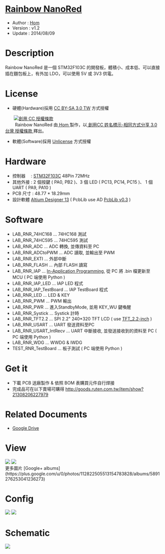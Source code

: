 ﻿[Rainbow NanoRed](https://github.com/Hom-Wang/RainbowNanoRed)
========
* Author  : [Hom](https://github.com/Hom-Wang)
* Version : v1.2
* Update  : 2014/08/09

Description
========
Rainbow NanoRed 是一個 STM32F103C 的開發板，體積小、成本低、可以直接插在麵包板上，有外加 LDO，可以使用 5V 或 3V3 供電。

License
========
* 硬體(Hardware)採用 [CC BY-SA 3.0 TW](http://creativecommons.org/licenses/by-sa/3.0/tw/deed.zh_TW) 方式授權 
  
　　<a rel="license" href="http://creativecommons.org/licenses/by-sa/3.0/tw/"><img alt="創用 CC 授權條款" style="border-width:0" src="http://i.creativecommons.org/l/by-sa/3.0/tw/80x15.png" /></a>  
　　<span xmlns:dct="http://purl.org/dc/terms/" property="dct:title"> Rainbow NanoRed </span>由<a xmlns:cc="http://creativecommons.org/ns#" href="https://plus.google.com/u/0/112822505513154783828/posts" property="cc:attributionName" rel="cc:attributionURL"> Hom </a>製作，以<a rel="license" href="http://creativecommons.org/licenses/by-sa/3.0/tw/deed.zh_TW"> 創用CC 姓名標示-相同方式分享 3.0 台灣 授權條款 </a>釋出。  

* 軟體(Software)採用 [Unlicense](http://unlicense.org) 方式授權  

Hardware
========
* 控制器　 : [STM32F103C](http://www.st.com/web/catalog/mmc/FM141/SC1169/SS1031/LN1565/PF189782) 48Pin 72MHz
* 其他外接 : 2 個按鍵 ( PA0, PB2 )、3 個 LED ( PC13, PC14, PC15 )、 1 個 UART ( PA9, PA10 )
* PCB 尺寸 : 48.77 * 18.29mm
* 設計軟體 [Altium Designer 13](http://www.altium.com/en/products/altium-designer) ( PcbLib use AD [PcbLib v0.3](https://github.com/OpenPCB/AltiumDesigner_PcbLibrary/releases/tag/v0.3) )

Software
========
* LAB_RNR_74HC168 ... 74HC168 測試
* LAB_RNR_74HC595 ... 74HC595 測試
* LAB_RNR_ADC ... ADC 轉換, 並傳資料至 PC
* LAB_RNR_ADCtoPWM ... ADC 讀取, 並輸出至 PWM
* LAB_RNR_EXTI ... 外部中斷
* LAB_RNR_FLASH ... 內部 FLASH 讀寫
* LAB_RNR_IAP ... [In-Application Programming](http://blog.csdn.net/ysdaniel/article/details/6631482), 從 PC 將 .bin 檔更新至 MCU ( PC 端使用 Python )
* LAB_RNR_IAP_LED ... IAP LED 程式
* LAB_RNR_IAP_TestBoard ... IAP TestBoard 程式
* LAB_RNR_LED ... LED & KEY
* LAB_RNR_PWM ... PWM 輸出
* LAB_RNR_PWR ... 進入StandbyMode, 並用 KEY_WU 鍵喚醒
* LAB_RNR_Systick ... Systick 計時
* LAB_RNR_TFT2.2 ... SPI 2.2" 240*320 TFT LCD ( use [TFT_2.2-inch](https://github.com/OpenPCB/TFT_2.2-inch) )
* LAB_RNR_USART ... UART 發送資料至PC
* LAB_RNR_USART_IntRecv ... UART 中斷接收, 並發送接收到的資料至 PC ( PC 端使用 Python )
* LAB_RNR_WDG ... WWDG & IWDG
* TEST_RNR_TestBoard ... 板子測試 ( PC 端使用 Python )

Get it
========
* 下載 PCB 送廠製作 & 依照 BOM 表購買元件自行焊接
* 完成品可在以下賣場可購得 http://goods.ruten.com.tw/item/show?21308206227979

Related Documents
========
* [Google Drive](https://drive.google.com/folderview?id=0BzL2wwAot6oPemVlLTlMNkNzMDg&usp=sharing)

View
========
<img src="https://lh6.googleusercontent.com/-ejRshG_OBsQ/UtSHfTKIrEI/AAAAAAAAGO8/OwQ3M8ICMQ4/s1200/DSC_1945.jpg" />
<img src="https://lh5.googleusercontent.com/-JvIIr9zmsnQ/UtSHfnHSBII/AAAAAAAAGPY/6r7Qt-2j7jU/s1200/DSC_1953.jpg" />

<br />
更多圖片 [Google+ albums](https://plus.google.com/u/0/photos/112822505513154783828/albums/5891276253041236273)

Config
========
<img src="https://lh3.googleusercontent.com/-pO4Zn3CdW7Q/UtSHe5-LtEI/AAAAAAAAGOw/_tGj59N4i9I/s1200/Config.png" />
<img src="https://lh6.googleusercontent.com/-apIzuv-Nw0Q/UgUywlum8MI/AAAAAAAADEI/myUMY4F1qbo/s1200/Config.png" />

Schematic
========
<img src="https://lh5.googleusercontent.com/-72_bda1eDbU/UtSKSSGvUSI/AAAAAAAAGQM/E8ccDzY4F04/s1200/RNR_Sch%2520v1.2.png" />
